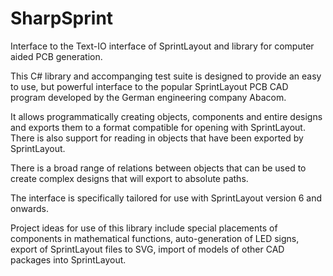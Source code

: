 # SharpSprint
Interface to the Text-IO interface of SprintLayout and library for computer aided PCB generation.

This C# library and accompanging test suite is designed to provide an easy to use, but powerful interface to the popular
SprintLayout PCB CAD program developed by the German engineering company Abacom.

It allows programmatically creating objects, components and entire designs and exports them to a format compatible for opening
with SprintLayout. There is also support for reading in objects that have been exported by SprintLayout.

There is a broad range of relations between objects that can be used to create complex designs that will export to absolute paths.

The interface is specifically tailored for use with SprintLayout version 6 and onwards.

Project ideas for use of this library include special placements of components in mathematical functions,
auto-generation of LED signs, export of SprintLayout files to SVG, import of models of other CAD packages into SprintLayout.
